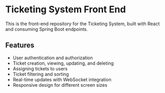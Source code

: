 # Ticketing System Front End

This is the front-end repository for the Ticketing System, built with React and consuming Spring Boot endpoints.

## Features

- User authentication and authorization
- Ticket creation, viewing, updating, and deleting
- Assigning tickets to users
- Ticket filtering and sorting
- Real-time updates with WebSocket integration
- Responsive design for different screen sizes
